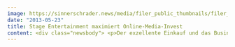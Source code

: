 ```yaml
---
image: https://sinnerschrader.news/media/filer_public_thumbnails/filer_public/0e/42/0e427780-83df-413d-8f48-ca05c6a43f59/stage_entertainment_750_450_mb.jpg__480x288_q85_crop_subsampling-2_upscale.jpg
date: "2013-05-23"
title: Stage Entertainment maximiert Online-Media-Invest
content: <div class="newsbody"> <p>Der exzellente Einkauf und das Business Intelligence Dashboard von Mediaby ermöglichen Stage Entertainment den maximal effizienten Einsatz von Media-Budgets durch maximale Daten-Transparenz.</p> <p>Hamburg. Das weltgrößte Live-Entertainment-Unternehmen Stage setzt für seine Online-Kampagnen auf das Marketingsteuerungsinstrument von Mediaby. Vorausgegangen war die Übernahme des gesamten Online-Media-Etats inklusive Mediaberatung, -planung und -einkauf vom bisherigen Etathalter pilot.</p> <p>“Die SinnerSchrader-Spezialagentur Mediaby überzeugte uns mit ihrer hohen Beratungskompetenz, etablierten Online-Marketing-Ansätzen sowie einer Business Intelligence Lösung, die realistische Wege zur Verknüpfung von Onsite- und Offsite- wie auch Online und Offline Daten aufzeigt”, unterstreicht Nathalie Thiede, Deputy Director Strategie &amp; Development bei Stage Entertainment, die Entscheidung für Mediaby.</p> <p>Das dezentral organisierte Unternehmen kann mit der Business Intelligence Lösung alle Online-Kampagnen zu den Produktionen (z.B.&#58; “Disneys Musical Tarzan”, “Rocky” oder “Mamma Mia!” ) in einem einzigen Dashboard unter die Lupe nehmen und Abhängigkeiten wie auch Cross-Effekte erkennen. Auf Basis dieser Erkenntnisse werden die digitalen Maßnahmen in Echtzeit feinjustiert und erreichen dadurch maximale Effizienz. Gesammelt und intelligent ausgewertet werden unter anderem Ad-Server-, Webanalytics- und Newsletter-Daten sowie die verkauften Online-Tickets und Cross-Sales für die jeweiligen Musical- und Show-Produktionen. Die Ergebnisse erlauben schnelle Marketing-Entscheidungen zur Kampagnen-Optimierung. Die unterschiedlichen Zielgruppen werden national wie regional besser abgeholt, und Segmentierungsansätze können entwickelt werden. Zwangsläufig steigt die Performance der Kampagnen über alle Online-Kanäle wie Display, Search, Social Media und Mobile hinweg deutlich an. Anja Faßnacht, Senior Manager Online Marketing bei Stage Entertainment&#58; “Das Business Intelligence Modell von Mediaby ist für Stage Entertainment ein riesiger Schritt zur ganzheitlichen Betrachtung aller Online-Kampagnen. Im nächsten Schritt folgt die Verknüpfung mit Offline-Daten und die Messung von Cross-Channel-Abhängigkeiten.”</p> <p><strong>Optimaler Einsatz der Media-Budgets</strong></p> <p>Media-Budgets sind auf Unternehmensseite immer planungsbedingt begrenzt. Innerhalb dieser Budgets müssen Agenturen den maximalen Output erreichen. Mit Hilfe des Dashboards optimiert Stage Entertainment in enger Zusammenarbeit mit Mediaby in Echtzeit die Kampagnen-Aussteuerung für mehr Performance der Aktivitäten. Durch diese Nachjustierung werden Streuverluste in der relevanten Zielgruppe minimiert. Beispiel&#58; Das Dashbord misst Cross-Sale-Effekte zwischen den Produktionen und beantwortet die Frage, welchen Einfluss hat die Online-Kampagne für “Disneys Musical Tarzan” auf die Verkaufszahlen von “Disneys der König der Löwen”? Die Produktmanager, die für ihre Produktionen bestimmte Media-Budgets einplanen, können so sehen, wie sich ihr Invest auf andere Standorte und Produktionen auswirkt. In der nächsten Ausbaustufe des Business Intelligence Dashboards können Auswirkungen auf die Ticket-Verkäufe online gemessen werden, die sich beispielsweise durch die Schaltung von TV-Spots ergeben.</p> <p><a href="https&#58;//next-audience.com/media/filer_public/0d/1a/0d1a4434-dbd9-4490-b26c-b554cf06c7be/tar_stu_jungle_funk.jpg" target="_blank">Download Pressefoto (300dpi)</a></p> <p><strong>Über Mediaby</strong></p> <p>Mediaby ist ein auf digitale Media-Dienstleistungen spezialisiertes Tochterunternehmen der SinnerSchrader-Gruppe mit dem Schwerpunkt profilbasierter Onlinewerbung. Die netzwerkunabhängige Online-Mediaagentur bietet individuelle Targeting-Lösungen für ein intelligentes und effizientes Display-Advertising auf dem Erfolgsniveau bestehender Performance-Kanäle. Basierend auf marktführender Adserving-Technologie werden Zielgruppen verhaltensorientiert profiliert und individuell wiederbeworben. Die Vernetzung von Onsite- und Offsite-Kommunikation stellt ein zentrales Element bei Planung, Tracking und Optimierung im reichweitenstarken Performance-Netzwerk dar. Das Mediaby-Portfolio umfasst u.a. Media Consulting für die Bereiche Digital Branding und Digital Performance, Cross-Channel Steuerung von Online-Marketing-Kampagnen sowie Onsite-/ Offsite Profiling- und Targeting-Lösungen. Das auf Kundenbedürfnisse individuell zugeschnittene Mediaby Marketingsteuerungsinstrument gewährleistet maximale Daten-/Kosten-Transparenz in Echtzeit. Zu den Kunden zählen Tchibo, REWE online, Liebeskind Berlin, Stage Entertainment und Universal Pictures Germany.</p> <p><strong>Über Stage Entertainment</strong></p> <p>Stage Entertainment ist eines der weltweit führenden Unternehmen im Live-Entertainment. Den Gästen unvergessliche Erlebnisse zu bereiten, sie aus ihrem Alltag zu entführen, zu berühren und zu begeistern, das ist der Anspruch von Stage Entertainment. Dafür sorgen Musical-und Show-Produktionen auf höchstem Niveau, Künstler von Weltklasse und Theater, deren modernstes technisches Equipment und ansprechende Umgebung perfekten Live-Genuss garantieren. Mit weltweit 26 Theatern und 14.000.000 Zuschauern pro Jahr ist Stage das größte Live-Entertainment-Unternehmen der Welt.</p> </div>
---
```


